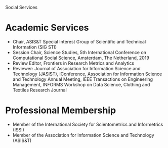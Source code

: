 Social Services
# Academic Services
* Chair, ASIS&T Special Interest Group of Scientific and Technical Information (SIG STI)
* Session Chair, Science Studies, 5th International Conference on Computational Social Science, Amsterdam, The Netherland, 2019  
* Review Editor, Frontiers in Research Metrics and Analytics
* Reviewer: Journal of Association for Information Science and Technology (JASIST), iConference, Association for Information Science and Technology Annual Meeting, IEEE Transactions on Engineering Management, INFORMS Workshop on Data Science, Clothing and Textiles Research Journal

# Professional Membership
* Member of the International Society for Scientometrics and Informetrics (ISSI) 
* Member of the Association for Information Science and Technology (ASIS&T)
